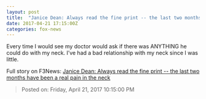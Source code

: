 ```yaml
---
layout: post
title:  "Janice Dean: Always read the fine print -- the last two months have been a real pain in the neck"
date: 2017-04-21 17:15:00Z
categories: fox-news
---
```


Every time I would see my doctor would ask if there was ANYTHING he could do with my neck. I’ve had a bad relationship with my neck since I was little.


Full story on F3News: [Janice Dean: Always read the fine print -- the last two months have been a real pain in the neck](http://www.f3nws.com/n/pJZrAE)

> Posted on: Friday, April 21, 2017 10:15:00 PM
